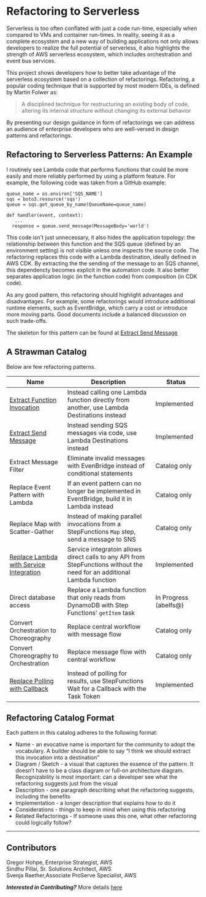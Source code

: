 # Refactoring to Serverless

Serverless is too often conflated with just a code run-time, especially when compared to VMs and container run-times. In reality, seeing it as a complete ecosystem and a new way of building applications not only allows developers to realize the full potential of serverless, it also highlights the strength of AWS serverless ecosystem, which includes orchestration and event bus services.

This project shows developers how to better take advantage of the serverless ecosystem based on a collection of refactorings. Refactoring, a popular coding technique that is supported by most modern IDEs, is defined by Martin Folwer as:

> A disciplined technique for restructuring an existing body of code, altering its internal structure without changing its external behavior

By presenting our design guidance in form of refactorings we can address an audience of enterprise developers who are well-versed in design patterns and refactorings. 

## Refactoring to Serverless Patterns: An Example

I routinely see Lambda code that performs functions that could be more easily and more reliably performed by using a platform feature. For example, the following code was taken from a GitHub example:

```
queue_name = os.environ['SQS_NAME']
sqs = boto3.resource('sqs')
queue = sqs.get_queue_by_name(QueueName=queue_name)

def handler(event, context):
   ...
  response = queue.send_message(MessageBody='world')
```

This code isn't just unnecessary, it also hides the application topology: the relationship between this function and the SQS queue (defined by an environment setting) is not visible unless one inspects the source code.
The refactoring replaces this code with a Lambda destination, ideally defined in AWS CDK. By extracting the the sending of the message to an SQS channel, this dependencty becomes explicit in the automation code. It also better separates application logic (in the function code) from composition (in CDK code).

As any good pattern, this refactoring should highlight advantages and disadvantages. For example, some refactorings would introduce additional runtime elements, such as EventBridge, which carry a cost or introduce more moving parts. Good documents include a balanced discussion on such trade-offs.

The skeleton for this pattern can be found at [Extract Send Message](patterns/extract_send_message.md)

## A Strawman Catalog

Below are few refactoring patterns.

| Name | Description | Status |
| ---- | ---- | ---- |
| [Extract Function Invocation](patterns/extract_function_invocation.md) | Instead calling one Lambda function directly from another, use Lambda Destinations instead | Implemented  |
| [Extract Send Message](patterns/extract_send_message.md) | Instead sending SQS messages via code, use Lambda Destinations instead | Implemented |
| Extract Message Filter | Eliminate invalid messages with EvenBridge instead of conditional statements | Catalog only | 
| Replace Event Pattern with Lambda | If an event pattern can no longer be implemented in EventBridge, build it in Lambda instead | Catalog only |
| Replace Map with Scatter-Gather | Instead of making parallel invocations from a StepFunctions `Map` step, send a message to SNS  | Catalog only |
| [Replace Lambda with Service Integration](patterns/service_integration.md) | Service integratoin allows direct calls to any API from StepFunctions without the need for an additional Lambda function | Implemented |
| Direct database access | Replace a Lambda function that only reads from DynamoDB with Step Functions' `getItem` task  | In Progress (abelfs@) |
| Convert Orchestration to Choreography | Replace central workflow with message flow  | Catalog only |
| Convert Choreography to Orchestration | Replace message flow with central workflow | Catalog only |
| [Replace Polling with Callback](patterns/replace_polling_with_callback.md) | Instead of polling for results, use StepFunctions Wait for a Callback with the Task Token  | Implemented |

## Refactoring Catalog Format

Each pattern in this catalog adheres to the following format:

* Name - an evocative name is important for the community to adopt the vocabulary. A builder should be able to say “I think we should extract this invocation into a destination”
* Diagram / Sketch - a visual that captures the essence of the pattern. It doesn’t have to be a class diagram or full-on architecture diagram. Recognizability is most important: can a developer see what the refactoring suggests just from the visual
* Description - one paragraph describing what the refactoring suggests, including the benefits
* Implementation - a longer description that explains how to do it
* Considerations - things to keep in mind when using this refactoring
* Related Refactorings - If someone uses this one, what other refactoring could logically follow?

---

## Contributors
Gregor Hohpe, Enterprise Strategist, AWS  
Sindhu Pillai, Sr. Solutions Architect, AWS  
Svenja Raether,Associate ProServe Specialist, AWS  

***Interested in Contributing?*** 
More details [here](CONTRIBUTING.md)